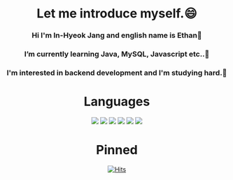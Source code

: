 <div align=center>
  
# Let me introduce myself.😄

### Hi I'm In-Hyeok Jang and english name is Ethan👋
### I’m currently learning Java, MySQL, Javascript etc..🌱
### I'm interested in backend development and I'm studying hard.📖

# Languages 
<img src="https://img.shields.io/badge/Java-007396?style=flat&logo=Java&logoColor=white"/> <img src="https://img.shields.io/badge/MySQL-4479A1?style=flat&logo=MySQL&logoColor=white"/> <img src="https://img.shields.io/badge/HTML5-E34F26?style=flat&logo=HTML5&logoColor=white"/> <img src="https://img.shields.io/badge/CSS3-1572B6?style=flat&logo=CSS3&logoColor=white"/> <img src="https://img.shields.io/badge/JavaScript-F7DF1E?style=flat&logo=JavaScript&logoColor=white"/> <img src="https://img.shields.io/badge/jQuery-0769AD?style=flat&logo=jQuery&logoColor=white"/>


# Pinned
[![Hits](https://hits.seeyoufarm.com/api/count/incr/badge.svg?url=https%3A%2F%2Fgithub.com%2FIn-HyeokJang&count_bg=%2379C83D&title_bg=%23555555&icon=&icon_color=%23E7E7E7&title=hits&edge_flat=false)](https://hits.seeyoufarm.com)
  
</div>
<!--
**In-HyeokJang/In-HyeokJang** is a ✨ _special_ ✨ repository because its `README.md` (this file) appears on your GitHub profile.

Here are some ideas to get you started:

- 🔭 I’m currently working on ...
- 🌱 I’m currently learning ...
- 👯 I’m looking to collaborate on ...
- 🤔 I’m looking for help with ...
- 💬 Ask me about ...
- 📫 How to reach me: ...
- 😄 Pronouns: ...
- ⚡ Fun fact: ...
-->
